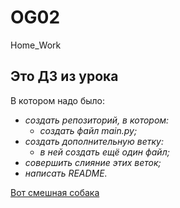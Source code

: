 # OG02
 Home_Work
## Это ДЗ из урока
В котором надо было:
- *создать репозиторий, в котором:*
   - *создать файл main.py;*
- *создать дополнительную ветку:*
   - *в ней создать ещё один файл;*
- *совершить слияние этих веток;*
- *написать README.*

[Вот смешная собака](https://img.freepik.com/premium-photo/funny-dog-with-glasses-smiles-top-view_114106-2698.jpg?w=740)

